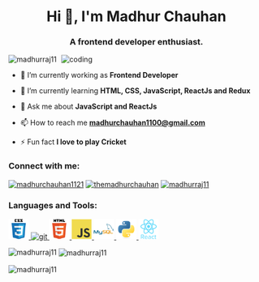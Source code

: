 <h1 align="center">Hi 👋, I'm Madhur Chauhan</h1>
<h3 align="center">A frontend developer enthusiast.</h3>

<img align="right" width="400" alt="coding" src="https://camo.githubusercontent.com/19db51af5f90f1b152bc0b9078f5fe97053955be5074f03f17019c70345bdcdb/68747470733a2f2f6d69726f2e6d656469756d2e636f6d2f6d61782f313336302f302a37513379765349765f7430696f4a2d5a2e676966" />
<p align="left"> <img src="https://komarev.com/ghpvc/?username=madhurraj11&label=Profile%20views&color=0e75b6&style=flat" alt="madhurraj11" /> </p>

- 🔭 I’m currently working as **Frontend Developer**

- 🌱 I’m currently learning **HTML, CSS, JavaScript, ReactJs and Redux**

- 💬 Ask me about **JavaScript and ReactJs**

- 📫 How to reach me **madhurchauhan1100@gmail.com**

- ⚡ Fun fact **I love to play Cricket**

<h3 align="left">Connect with me:</h3>
<p align="left">
<a href="https://linkedin.com/in/madhurchauhan1121" target="blank"><img align="center" src="https://raw.githubusercontent.com/rahuldkjain/github-profile-readme-generator/master/src/images/icons/Social/linked-in-alt.svg" alt="madhurchauhan1121" height="30" width="40" /></a>
<a href="https://instagram.com/themadhurchauhan" target="blank"><img align="center" src="https://raw.githubusercontent.com/rahuldkjain/github-profile-readme-generator/master/src/images/icons/Social/instagram.svg" alt="themadhurchauhan" height="30" width="40" /></a>
<a href="https://www.leetcode.com/madhurraj11" target="blank"><img align="center" src="https://raw.githubusercontent.com/rahuldkjain/github-profile-readme-generator/master/src/images/icons/Social/leet-code.svg" alt="madhurraj11" height="30" width="40" /></a>
</p>

<h3 align="left">Languages and Tools:</h3>
<p align="left"> <a href="https://www.w3schools.com/css/" target="_blank" rel="noreferrer"> <img src="https://raw.githubusercontent.com/devicons/devicon/master/icons/css3/css3-original-wordmark.svg" alt="css3" width="40" height="40"/> </a> <a href="https://git-scm.com/" target="_blank" rel="noreferrer"> <img src="https://www.vectorlogo.zone/logos/git-scm/git-scm-icon.svg" alt="git" width="40" height="40"/> </a> <a href="https://www.w3.org/html/" target="_blank" rel="noreferrer"> <img src="https://raw.githubusercontent.com/devicons/devicon/master/icons/html5/html5-original-wordmark.svg" alt="html5" width="40" height="40"/> </a> <a href="https://developer.mozilla.org/en-US/docs/Web/JavaScript" target="_blank" rel="noreferrer"> <img src="https://raw.githubusercontent.com/devicons/devicon/master/icons/javascript/javascript-original.svg" alt="javascript" width="40" height="40"/> </a> <a href="https://www.mysql.com/" target="_blank" rel="noreferrer"> <img src="https://raw.githubusercontent.com/devicons/devicon/master/icons/mysql/mysql-original-wordmark.svg" alt="mysql" width="40" height="40"/> </a> <a href="https://www.python.org" target="_blank" rel="noreferrer"> <img src="https://raw.githubusercontent.com/devicons/devicon/master/icons/python/python-original.svg" alt="python" width="40" height="40"/> </a> <a href="https://reactjs.org/" target="_blank" rel="noreferrer"> <img src="https://raw.githubusercontent.com/devicons/devicon/master/icons/react/react-original-wordmark.svg" alt="react" width="40" height="40"/> </a> </p>

<p><img align="left" src="https://github-readme-stats.vercel.app/api/top-langs?username=madhurraj11&show_icons=true&locale=en&layout=compact" alt="madhurraj11" /></p>

<p>&nbsp;<img align="center" src="https://github-readme-stats.vercel.app/api?username=madhurraj11&show_icons=true&locale=en" alt="madhurraj11" /></p>

<p><img align="center" src="https://github-readme-streak-stats.herokuapp.com/?user=madhurraj11&" alt="madhurraj11" /></p>
